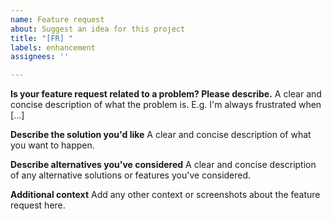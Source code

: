 ```yaml
---
name: Feature request
about: Suggest an idea for this project
title: "[FR] "
labels: enhancement
assignees: ''

---
```


**Is your feature request related to a problem? Please describe.**
A clear and concise description of what the problem is. E.g. I'm always frustrated when [...]

**Describe the solution you'd like**
A clear and concise description of what you want to happen.

**Describe alternatives you've considered**
A clear and concise description of any alternative solutions or features you've considered.

**Additional context**
Add any other context or screenshots about the feature request here.
